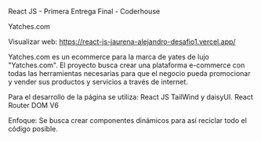 React JS - Primera Entrega Final - Coderhouse 

Yatches.com

Visualizar web: https://react-js-jaurena-alejandro-desafio1.vercel.app/

Yatches.com es un ecommerce para la marca de yates de lujo "Yatches.com". El proyecto busca crear una plataforma e-commerce con todas las herramientas necesarias para que el negocio pueda promocionar y vender sus productos y servicios a través de internet.

Para el desarrollo de la página se utiliza: 
    React JS
    TailWind y daisyUI.
    React Router DOM V6

Enfoque:
    Se busca crear componentes dinámicos para así reciclar todo el código posible.
